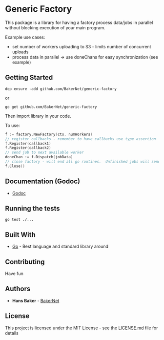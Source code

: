# Generic Factory

This package is a library for having a factory process data/jobs in parallel without blocking execution of your main program.

Example use cases:

* set number of workers uploading to S3 - limits number of concurrent uploads
* process data in parallel -> use doneChans for easy synchronization (see example)

## Getting Started

```
dep ensure -add github.com/BakerNet/generic-factory
```
or
```
go get github.com/BakerNet/generic-factory
```

Then import library in your code.

To use:
```Go
f := factory.NewFactory(ctx, numWorkers)
// register callbacks - remember to have callbacks use type assertion
f.Register(callback1)
f.Register(callback2)
// send job to next available worker
doneChan := f.Dispatch(jobData)
// close factory - will end all go routines.  Unfinished jobs will send error on their done channels
f.Close()
```

## Documentation (Godoc)

* [Godoc](https://godoc.org/github.com/BakerNet/generic-factory)

## Running the tests

```
go test ./...
```

## Built With

* [Go](https://golang.org) - Best language and standard library around

## Contributing

Have fun

## Authors

* **Hans Baker** - [BakerNet](https://github.com/BakerNet)

## License

This project is licensed under the MIT License - see the [LICENSE.md](LICENSE.md) file for details

